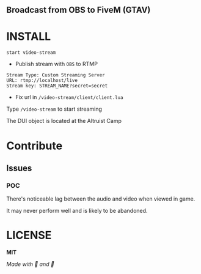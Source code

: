 ## Broadcast from OBS to FiveM (GTAV)

# INSTALL

```
start video-stream
```

- Publish stream with `OBS` to RTMP
```
Stream Type: Custom Streaming Server
URL: rtmp://localhost/live
Stream key: STREAM_NAME?secret=secret
```

- Fix url in `/video-stream/client/client.lua`

Type `/video-stream` to start streaming

The DUI object is located at the Altruist Camp

# Contribute

## Issues
### POC
There's noticeable lag between the audio and video when viewed in game.

It may never perform well and is likely to be abandoned.

# LICENSE
__MIT__


_Made with 🍂 and 🐌_

